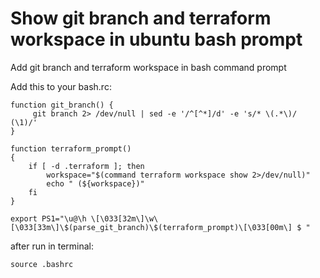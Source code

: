 # Show git branch and terraform workspace in ubuntu bash prompt

Add git branch and terraform workspace in bash command prompt

Add this to your bash.rc:

```
function git_branch() {
     git branch 2> /dev/null | sed -e '/^[^*]/d' -e 's/* \(.*\)/ (\1)/'
}

function terraform_prompt()
{
    if [ -d .terraform ]; then
        workspace="$(command terraform workspace show 2>/dev/null)"
        echo " (${workspace})"
    fi
}

export PS1="\u@\h \[\033[32m\]\w\[\033[33m\]\$(parse_git_branch)\$(terraform_prompt)\[\033[00m\] $ "

```
after run in terminal:
```
source .bashrc
```
